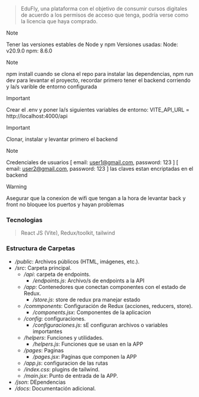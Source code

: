 
> EduFly, una plataforma con el objetivo de consumir cursos digitales de acuerdo a los permisos de acceso que tenga, podría verse como la licencia que haya comprado.

> [!NOTE]
> Tener las versiones estables de Node y npm
> Versiones usadas:
> Node: v20.9.0
> npm: 8.6.0

> [!NOTE]
> npm install cuando se clona el repo para instalar las dependencias, npm run dev para levantar el proyecto, recordar primero tener el backend corriendo y la/s varible de entorno configurada

> [!IMPORTANT]
> Crear el .env y poner la/s siguientes variables de entorno:
> VITE_API_URL = http://localhost:4000/api

> [!IMPORTANT]
> Clonar, instalar y levantar primero el backend

> [!NOTE]
> Credenciales de usuarios  [ email: user1@gmail.com, password: 123 ]  [ email: user2@gmail.com, password: 123 ] las claves estan encriptadas en el backend

> [!WARNING]
> Asegurar que la conexion de wifi que tengan a la hora de levantar back y front no bloquee los puertos y hayan problemas

### Tecnologias
> React JS (Vite), Redux/toolkit, tailwind

### Estructura de Carpetas

- */public*: Archivos públicos (HTML, imágenes, etc.).
- */src*: Carpeta principal.
  - */api*: carpeta de endpoints.
      - */endpoints.js*: Archivo/s de endpoints a la API
  - */app*: Contenedores que conectan componentes con el estado de Redux.
    - */store.js*: store de redux pra manejar estado
  - */commponents*: Configuración de Redux (acciones, reducers, store).
    - */components.jsx*: Componentes de la aplicacion
  - */config*: configuraciones.
    - */configuraciones.js*: sE configuran archivos o variables importantes
  - */helpers*: Funciones y utilidades.
    - */helpers.js*: Funciones que se usan en la APP
  - */pages*: Paginas
    - */pages.jsx*: Paginas que componen la APP
  - */app.js*: configuracion de las rutas
  - */index.css*: plugins de tailwind.
  - */main.jsx*: Punto de entrada de la APP.
- */json*: DEpendencias
- */docs*: Documentación adicional.


